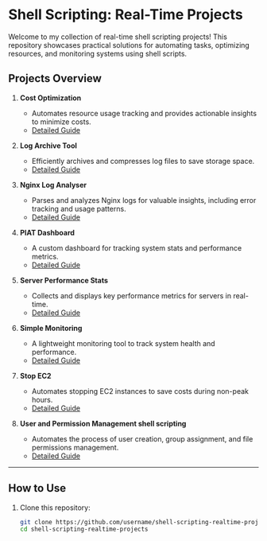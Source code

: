 
# Shell Scripting: Real-Time Projects  

Welcome to my collection of real-time shell scripting projects! This repository showcases practical solutions for automating tasks, optimizing resources, and monitoring systems using shell scripts.  

## Projects Overview  

1. **Cost Optimization**  
   - Automates resource usage tracking and provides actionable insights to minimize costs.  
   - [Detailed Guide](https://github.com/Sudoharry/Shell-scripting-realtime-projects/tree/main/Cost-Optimization)  

2. **Log Archive Tool**  
   - Efficiently archives and compresses log files to save storage space.  
   - [Detailed Guide](https://github.com/Sudoharry/Shell-scripting-realtime-projects/tree/main/Log-Archive-Tool)  

3. **Nginx Log Analyser**  
   - Parses and analyzes Nginx logs for valuable insights, including error tracking and usage patterns.  
   - [Detailed Guide](https://github.com/Sudoharry/Shell-scripting-realtime-projects/tree/main/Nginx-Log-Analyser)  

4. **PIAT Dashboard**  
   - A custom dashboard for tracking system stats and performance metrics.  
   - [Detailed Guide](https://github.com/Sudoharry/Shell-scripting-realtime-projects/tree/main/PIAT_Dashboard)  

5. **Server Performance Stats**  
   - Collects and displays key performance metrics for servers in real-time.  
   - [Detailed Guide](https://github.com/Sudoharry/Shell-scripting-realtime-projects/tree/main/Server-Performance-stats)  

6. **Simple Monitoring**  
   - A lightweight monitoring tool to track system health and performance.  
   - [Detailed Guide](https://github.com/Sudoharry/Shell-scripting-realtime-projects/tree/main/Simple-Monitoring)  

7. **Stop EC2**  
   - Automates stopping EC2 instances to save costs during non-peak hours.  
   - [Detailed Guide](https://github.com/Sudoharry/Shell-scripting-realtime-projects/tree/main/stop-ec2)  
8. **User and Permission Management shell scripting**
   - Automates the process of user creation, group assignment, and file permissions management.
   - [Detailed Guide](https://github.com/Sudoharry/Shell-scripting-realtime-projects/tree/main/User-and-Permission-Management)
---

## How to Use  

1. Clone this repository:  
   ```bash
   git clone https://github.com/username/shell-scripting-realtime-projects.git
   cd shell-scripting-realtime-projects
